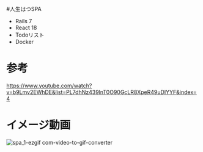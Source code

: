 #人生はつSPA
- Rails 7
- React 18
- Todoリスト
- Docker

# 参考
https://www.youtube.com/watch?v=b9Lmv2EWhDE&list=PL7dhNz439lnT0O90GcLR8XpeR49uDIYYF&index=4

# イメージ動画
![spa_1-ezgif com-video-to-gif-converter](https://github.com/torihazi/spa_todo_1/assets/71245205/0704def2-f869-4463-8c05-b8fc424da4b4)
